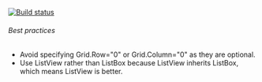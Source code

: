 [![Build status](https://ci.appveyor.com/api/projects/status/l5tsskn518iijvus?svg=true)](https://ci.appveyor.com/project/tatsuya/wpf-cheat-sheet)

###### Best practices
* Avoid specifying Grid.Row="0" or Grid.Column="0" as they are optional.
* Use ListView rather than ListBox because ListView inherits ListBox, which means ListView is better.

